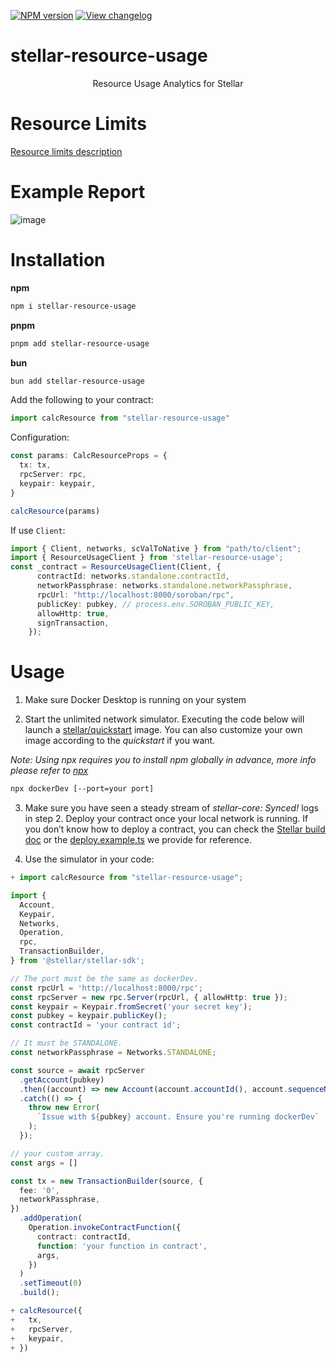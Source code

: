 

[![NPM version](https://img.shields.io/npm/v/stellar-resource-usage)](https://www.npmjs.com/package/stellar-resource-usage) 
[![View changelog](https://img.shields.io/badge/Explore%20Changelog-brightgreen)](https://github.com/57blocks/stellar-resource-usage-report-private/blob/main/CHANGELOG.md)


# stellar-resource-usage

<p align="center">
Resource Usage Analytics for Stellar
</p>

# Resource Limits
[Resource limits description](https://github.com/57blocks/stellar-resource-usage-report-private/blob/main/docs/RESOURCE_LIMITS_DESC.md)

# Example Report
![image](https://github.com/57blocks/stellar-resource-usage-report-private/blob/main/public/report.png)

# Installation

**npm**

```sh
npm i stellar-resource-usage
```

**pnpm**

```sh
pnpm add stellar-resource-usage
```

**bun**

```sh
bun add stellar-resource-usage
```

Add the following to your contract:

```ts
import calcResource from "stellar-resource-usage"
```

Configuration:

```ts
const params: CalcResourceProps = {
  tx: tx,
  rpcServer: rpc,
  keypair: keypair,
}

calcResource(params)
```

If use `Client`:

```ts
import { Client, networks, scValToNative } from "path/to/client";
import { ResourceUsageClient } from 'stellar-resource-usage';
const _contract = ResourceUsageClient(Client, {
      contractId: networks.standalone.contractId,
      networkPassphrase: networks.standalone.networkPassphrase,
      rpcUrl: "http://localhost:8000/soroban/rpc",
      publicKey: pubkey, // process.env.SOROBAN_PUBLIC_KEY,
      allowHttp: true,
      signTransaction,
    });
```

# Usage

1. Make sure Docker Desktop is running on your system

2. Start the unlimited network simulator. Executing the code below will launch a [stellar/quickstart](https://github.com/stellar/quickstart) image. You can also customize your own image according to the *quickstart* if you want.

 _Note: Using npx requires you to install npm globally in advance, more info please refer to [npx](https://docs.npmjs.com/cli/v10/commands/npx)_

```sh
npx dockerDev [--port=your port]
```

3. Make sure you have seen a steady stream of *stellar-core: Synced!* logs in step 2. Deploy your contract once your local network is running. If you don’t know how to deploy a contract, you can check the [Stellar build doc](https://developers.stellar.org/docs/build/smart-contracts/getting-started) or the [deploy.example.ts](./deploy.example.ts) we provide for reference.

4. Use the simulator in your code:

```ts
+ import calcResource from "stellar-resource-usage";

import {
  Account,
  Keypair,
  Networks,
  Operation,
  rpc,
  TransactionBuilder,
} from '@stellar/stellar-sdk';

// The port must be the same as dockerDev.
const rpcUrl = 'http://localhost:8000/rpc';
const rpcServer = new rpc.Server(rpcUrl, { allowHttp: true });
const keypair = Keypair.fromSecret('your secret key');
const pubkey = keypair.publicKey();
const contractId = 'your contract id';

// It must be STANDALONE.
const networkPassphrase = Networks.STANDALONE; 

const source = await rpcServer
  .getAccount(pubkey)
  .then((account) => new Account(account.accountId(), account.sequenceNumber()))
  .catch(() => {
    throw new Error(
      `Issue with ${pubkey} account. Ensure you're running dockerDev`
    );
  });

// your custom array.
const args = []

const tx = new TransactionBuilder(source, {
  fee: '0',
  networkPassphrase,
})
  .addOperation(
    Operation.invokeContractFunction({
      contract: contractId,
      function: 'your function in contract',
      args,
    })
  )
  .setTimeout(0)
  .build();

+ calcResource({
+   tx,
+   rpcServer,
+   keypair,
+ })
```



